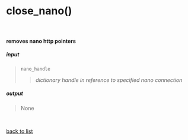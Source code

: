 # **close_nano()**
<br/>

#### removes nano http pointers
##### input
>`nano_handle`
>>*dictionary handle in reference to specified nano connection*

##### output
>None

<br/>

[back to list](./Index.md)
